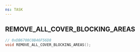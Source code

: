 ```yaml
---
ns: TASK
---
```

## REMOVE_ALL_COVER_BLOCKING_AREAS

```c
// 0xDB6708C0B46F56D8
void REMOVE_ALL_COVER_BLOCKING_AREAS();
```

